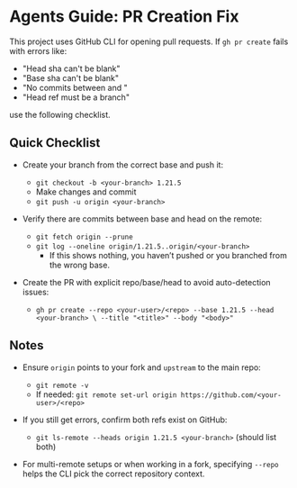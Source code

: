 # Agents Guide: PR Creation Fix

This project uses GitHub CLI for opening pull requests. If `gh pr create` fails with errors like:

- "Head sha can't be blank"
- "Base sha can't be blank"
- "No commits between <base> and <head>"
- "Head ref must be a branch"

use the following checklist.

## Quick Checklist

- Create your branch from the correct base and push it:
  - `git checkout -b <your-branch> 1.21.5`
  - Make changes and commit
  - `git push -u origin <your-branch>`

- Verify there are commits between base and head on the remote:
  - `git fetch origin --prune`
  - `git log --oneline origin/1.21.5..origin/<your-branch>`
    - If this shows nothing, you haven’t pushed or you branched from the wrong base.

- Create the PR with explicit repo/base/head to avoid auto-detection issues:
  - `gh pr create --repo <your-user>/<repo> --base 1.21.5 --head <your-branch> \
      --title "<title>" --body "<body>"`

## Notes

- Ensure `origin` points to your fork and `upstream` to the main repo:
  - `git remote -v`
  - If needed: `git remote set-url origin https://github.com/<your-user>/<repo>`

- If you still get errors, confirm both refs exist on GitHub:
  - `git ls-remote --heads origin 1.21.5 <your-branch>` (should list both)

- For multi-remote setups or when working in a fork, specifying `--repo` helps the CLI pick the correct repository context.

